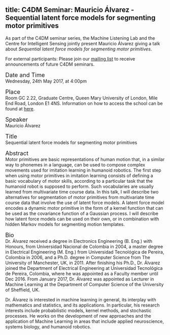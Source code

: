 title: C4DM Seminar: Mauricio Álvarez - Sequential latent force models for segmenting motor primitives 
-----------------

As part of the C4DM seminar series, the Machine Listening Lab and the Centre for Intelligent Sensing jointly present Mauricio Álvarez giving a talk about <em>Sequential latent force models for segmenting motor primitives</em>.

<p>For external participants: Please join our <a href="/seminars.html">mailing list</a> to receive announcements of future C4DM seminars.</p>

<span style="font-size: 130%;">Date and Time</span></br>
Wednesday, 24th May 2017, at 4:00pm

<span style="font-size: 130%;">Place</span></br>
Room GC 2.22, Graduate Centre, Queen Mary University of London, Mile End Road, London E1 4NS. Information on how to access the school can be found at <a href="http://www.eecs.qmul.ac.uk/contact-us/">here</a>.

<span style="font-size: 130%;">Speaker</span></br>
Mauricio Álvarez

<span style="font-size: 130%;">Title</span></br>
Sequential latent force models for segmenting motor primitives 

<span style="font-size: 130%;">Abstract</span></br>
Motor primitives are basic representations of human motion that, in a similar way to phonemes in a language, can be used to compose complex movements used for imitation learning in humanoid robotics. The first step when using motor primitives in imitation learning consists of defining a basic vocabulary of motor skills, according to a particular task that the humanoid robot is supposed to perform. Such vocabularies are usually learned from multivariate time course data. In this talk, I will describe two alternatives for segmentation of motor primitives from multivariate time course data that involve the use of latent force models. A latent force model encodes a dynamic motor primitive in the form of a kernel function that can be used as the covariance function of a Gaussian process. I will describe how latent force models can be used on their own, or in combination with hidden Markov models for segmenting motion templates. 

<span style="font-size: 130%;">Bio</span></br>
Dr. Álvarez  received a degree in Electronics Engineering (B. Eng.) with Honours, from Universidad Nacional de Colombia in 2004, a master degree in Electrical Engineering (M. Eng.) from Universidad Tecnológica de Pereira, Colombia in 2006, and a Ph.D. degree in Computer Science from The University of Manchester, UK, in 2011. After finishing his Ph.D., Dr. Álvarez joined the Department of Electrical Engineering at Universidad Tecnológica de Pereira, Colombia, where he was appointed as a Faculty member until Dec 2016. From January 2017, Dr. Álvarez was appointed as Lecturer in Machine Learning at the Department of Computer Science of the University of Sheffield, UK.

Dr. Álvarez is interested in machine learning in general, its interplay with mathematics and statistics, and its applications. In particular, his research interests include probabilistic models, kernel methods, and stochastic processes. He works on the development of new approaches and the application of Machine Learning in areas that include applied neuroscience, systems biology, and humanoid robotics.
